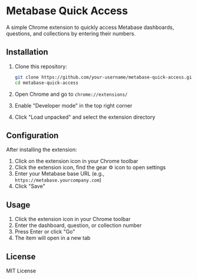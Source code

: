 # Metabase Quick Access

A simple Chrome extension to quickly access Metabase dashboards, questions, and collections by entering their numbers.

## Installation

1. Clone this repository:
   ```bash
   git clone https://github.com/your-username/metabase-quick-access.git
   cd metabase-quick-access
   ```

2. Open Chrome and go to `chrome://extensions/`
3. Enable "Developer mode" in the top right corner
4. Click "Load unpacked" and select the extension directory

## Configuration

After installing the extension:
1. Click on the extension icon in your Chrome toolbar
2. Click the extension icon, find the gear ⚙️ icon to open settings
3. Enter your Metabase base URL (e.g., `https://metabase.yourcompany.com`)
4. Click "Save"

## Usage

1. Click the extension icon in your Chrome toolbar
2. Enter the dashboard, question, or collection number
3. Press Enter or click "Go"
4. The item will open in a new tab

## License

MIT License